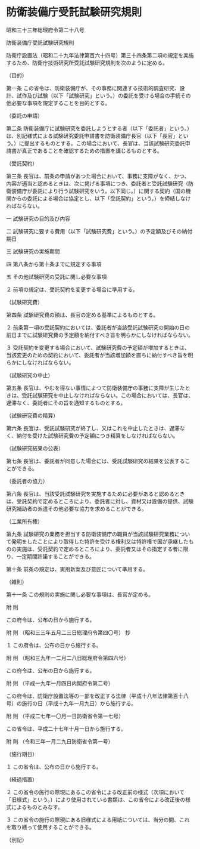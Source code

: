 # 防衛装備庁受託試験研究規則

昭和三十三年総理府令第二十八号

防衛装備庁受託試験研究規則

防衛庁設置法（昭和二十九年法律第百六十四号）第三十四条第二項の規定を実施するため、防衛庁技術研究所受託試験研究規則を次のように定める。

（目的）

第一条 この省令は、防衛装備庁が、その事務に関連する技術的調査研究、設計、試作及び試験（以下「試験研究」という。）の委託を受ける場合の手続その他必要な事項を規定することを目的とする。

（委託の申請）

第二条 防衛装備庁に試験研究を委託しようとする者（以下「委託者」という。）は、別記様式による試験研究委託申請書を防衛装備庁長官（以下「長官」という。）に提出するものとする。この場合において、長官は、当該試験研究委託申請書が真正であることを確認するための措置を講じるものとする。

（受託契約）

第三条 長官は、前条の申請があつた場合において、事務に支障がなく、かつ、内容が適当と認めるときは、次に掲げる事項につき、委託者と受託試験研究（防衛装備庁が委託により行う試験研究をいう。以下同じ。）に関する契約（国の機関からの委託による場合は協定とし、以下「受託契約」という。）を締結しなければならない。

一 試験研究の目的及び内容

二 試験研究に要する費用（以下「試験研究費」という。）の予定額及びその納付期日

三 試験研究の実施期間

四 第八条から第十条までに規定する事項

五 その他試験研究の受託に関し必要な事項

２ 前項の規定は、受託契約を変更する場合に準用する。

（試験研究費）

第四条 試験研究費の額は、長官の定める基準によるものとする。

２ 前条第一項の受託契約においては、委託者が当該受託試験研究の開始の日の前日までに試験研究費の予定額を納付すべき旨を明らかにしなければならない。

３ 受託契約を変更する場合において、試験研究費の予定額が増加するときは、当該変更のための契約において、委託者が当該増加額を直ちに納付すべき旨を明らかにしなければならない。

（試験研究の中止）

第五条 長官は、やむを得ない事情によつて防衛装備庁の事務に支障が生じたときは、受託試験研究を中止しなければならない。この場合においては、長官は、遅滞なく、委託者にその旨を通知するものとする。

（試験研究費の精算）

第六条 長官は、受託試験研究が終了し、又はこれを中止したときは、遅滞なく、納付を受けた試験研究費の予定額につき精算をしなければならない。

（試験研究結果の公表）

第七条 長官は、委託者が同意した場合には、受託試験研究の結果を公表することができる。

（委託者の協力）

第八条 長官は、当該受託試験研究を実施するために必要があると認めるときは、受託契約で定めるところにより、委託者に対し、資材又は設備の提供、試験研究補助者の派遣その他必要な協力を求めることができる。

（工業所有権）

第九条 試験研究の業務を担当する防衛装備庁の職員が当該試験研究業務について発明をしたことにより取得した特許を受ける権利又は特許権で国が承継したものの実施は、受託契約で定めるところにより、委託者又はその指定する者に限り、一定期間許諾することができる。

第十条 前条の規定は、実用新案及び意匠について準用する。

（雑則）

第十一条 この規則の実施に関し必要な事項は、長官が定める。

附 則

この府令は、公布の日から施行する。

附 則 （昭和三三年五月二三日総理府令第四〇号） 抄

１ この府令は、公布の日から施行する。

附 則 （昭和三九年一二月二八日総理府令第四六号）

この府令は、公布の日から施行する。

附 則 （平成一九年一月四日内閣府令第二号）

この府令は、防衛庁設置法等の一部を改正する法律（平成十八年法律第百十八号）の施行の日（平成十九年一月九日）から施行する。

附 則 （平成二七年一〇月一日防衛省令第一七号）

この省令は、平成二十七年十月一日から施行する。

附 則 （令和三年一月二九日防衛省令第一号）

（施行期日）

１ この省令は、公布の日から施行する。

（経過措置）

２ この省令の施行の際現にあるこの省令による改正前の様式（次項において「旧様式」という。）により使用されている書類は、この省令による改正後の様式によるものとみなす。

３ この省令の施行の際現にある旧様式による用紙については、当分の間、これを取り繕って使用することができる。

（別記）

[](/./pict/S33F03101000028_2103102103_001.pdf)
